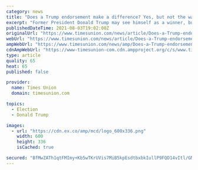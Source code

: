```yaml
---
category: news
title: "Does a Trump endorsement make a difference? Yes, but not the way a candidate hopes it will"
excerpt: "Former President Donald Trump may see himself as a winner, but the candidates he endorses don’t always win. In fact, his endorsement often helps the opponents"
publishedDateTime: 2021-08-03T19:02:00Z
originalUrl: "https://www.timesunion.com/news/article/Does-a-Trump-endorsement-make-a-difference-Yes-16360914.php"
webUrl: "https://www.timesunion.com/news/article/Does-a-Trump-endorsement-make-a-difference-Yes-16360914.php"
ampWebUrl: "https://www.timesunion.com/news/amp/Does-a-Trump-endorsement-make-a-difference-Yes-16360914.php"
cdnAmpWebUrl: "https://www-timesunion-com.cdn.ampproject.org/c/s/www.timesunion.com/news/amp/Does-a-Trump-endorsement-make-a-difference-Yes-16360914.php"
type: article
quality: 65
heat: 65
published: false

provider:
  name: Times Union
  domain: timesunion.com

topics:
  - Election
  - Donald Trump

images:
  - url: "https://cdn.ex.co/amp/mcd/logo_600x336.png"
    width: 600
    height: 336
    isCached: true

secured: "BfMwZATh1qtFMImy+Kb5wTKrUVis7MiB5kpEsdtbxbkIullP9FQD14vItl/GMAu5Cy2o3E9fq7N+z17IoI8eHt+M/jUSBpD43F0pjys7gmfyq9cIxX3+xldgMQ92cobdqH1H7jaClXjTSi+AKSaXSwNXgaAHZpKVtfhCJedAqMDpUNQ/ViHTeSi0RivDh8YyilcsJvfdUNrs9Bwmj1+TpIOBDoHy15xCDaAcJwjRwSFLTIbQ8e2N7zeKn7wTx3URPQZNMwJeBrvdzs11vhVtanh6bDOWenEVJy8Yawl3gFnYt0hAENDx/NQHzEb5cNpeM9wPHjyO6I4wC400l9ya0xDCXxVBS1s2WlN1gfDgS4A=;fGva/p6zNhDmRGReXg/i2Q=="
---
```



